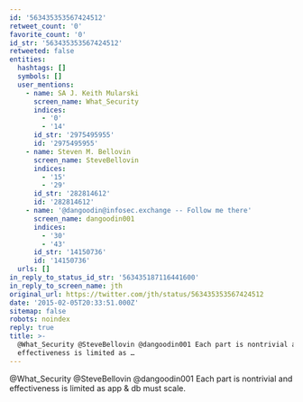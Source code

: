 ```yaml
---
id: '563435353567424512'
retweet_count: '0'
favorite_count: '0'
id_str: '563435353567424512'
retweeted: false
entities:
  hashtags: []
  symbols: []
  user_mentions:
    - name: SA J. Keith Mularski
      screen_name: What_Security
      indices:
        - '0'
        - '14'
      id_str: '2975495955'
      id: '2975495955'
    - name: Steven M. Bellovin
      screen_name: SteveBellovin
      indices:
        - '15'
        - '29'
      id_str: '282814612'
      id: '282814612'
    - name: '@dangoodin@infosec.exchange -- Follow me there'
      screen_name: dangoodin001
      indices:
        - '30'
        - '43'
      id_str: '14150736'
      id: '14150736'
  urls: []
in_reply_to_status_id_str: '563435187116441600'
in_reply_to_screen_name: jth
original_url: https://twitter.com/jth/status/563435353567424512
date: '2015-02-05T20:33:51.000Z'
sitemap: false
robots: noindex
reply: true
title: >-
  @What_Security @SteveBellovin @dangoodin001 Each part is nontrivial and
  effectiveness is limited as …
---
```


@What_Security @SteveBellovin @dangoodin001 Each part is nontrivial and effectiveness is limited as app &amp; db must scale.